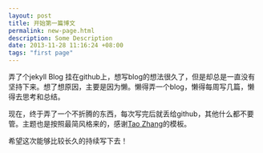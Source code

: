 ```yaml
---
layout: post
title: 开始第一篇博文
permalink: new-page.html
description: Some Description
date: 2013-11-28 11:16:24 +08:00
tags: "first page"
---
```


弄了个jekyll Blog 挂在github上，想写blog的想法很久了，但是却总是一直没有坚持下来。想了想原因，主要是因为懒。懒得弄一个blog，懒得每周写几篇，懒得去思考和总结。

现在，终于弄了一个不折腾的东西，每次写完后就丢给github，其他什么都不要管。主题也是按照最简风格来的，感谢[Tao Zhang]([http://ztpala.com/)的模板。

希望这次能够比较长久的持续写下去！